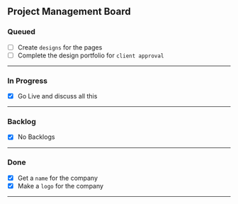 ## Project Management Board

### **Queued**
- [ ] Create `designs` for the pages
- [ ] Complete the design portfolio for `client approval`

-----
### **In Progress**
- [x] Go Live and discuss all this

-----
### **Backlog**
- [x] No Backlogs

-----
### **Done**
- [x] Get a `name` for the company
- [x] Make a `logo` for the company

-----